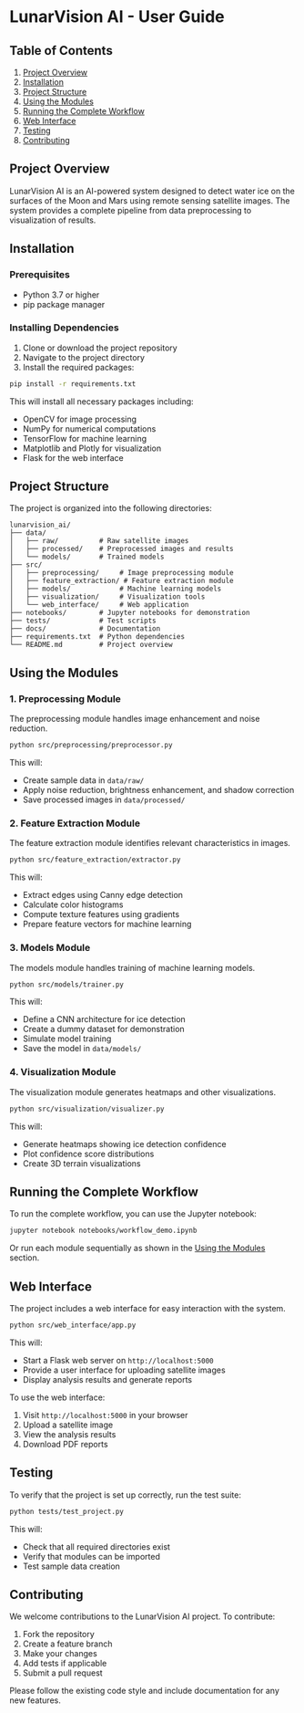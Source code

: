 # LunarVision AI - User Guide

## Table of Contents
1. [Project Overview](#project-overview)
2. [Installation](#installation)
3. [Project Structure](#project-structure)
4. [Using the Modules](#using-the-modules)
5. [Running the Complete Workflow](#running-the-complete-workflow)
6. [Web Interface](#web-interface)
7. [Testing](#testing)
8. [Contributing](#contributing)

## Project Overview

LunarVision AI is an AI-powered system designed to detect water ice on the surfaces of the Moon and Mars using remote sensing satellite images. The system provides a complete pipeline from data preprocessing to visualization of results.

## Installation

### Prerequisites
- Python 3.7 or higher
- pip package manager

### Installing Dependencies

1. Clone or download the project repository
2. Navigate to the project directory
3. Install the required packages:

```bash
pip install -r requirements.txt
```

This will install all necessary packages including:
- OpenCV for image processing
- NumPy for numerical computations
- TensorFlow for machine learning
- Matplotlib and Plotly for visualization
- Flask for the web interface

## Project Structure

The project is organized into the following directories:

```
lunarvision_ai/
├── data/
│   ├── raw/          # Raw satellite images
│   ├── processed/    # Preprocessed images and results
│   └── models/       # Trained models
├── src/
│   ├── preprocessing/     # Image preprocessing module
│   ├── feature_extraction/ # Feature extraction module
│   ├── models/            # Machine learning models
│   ├── visualization/     # Visualization tools
│   └── web_interface/     # Web application
├── notebooks/        # Jupyter notebooks for demonstration
├── tests/            # Test scripts
├── docs/             # Documentation
├── requirements.txt  # Python dependencies
└── README.md         # Project overview
```

## Using the Modules

### 1. Preprocessing Module

The preprocessing module handles image enhancement and noise reduction.

```bash
python src/preprocessing/preprocessor.py
```

This will:
- Create sample data in `data/raw/`
- Apply noise reduction, brightness enhancement, and shadow correction
- Save processed images in `data/processed/`

### 2. Feature Extraction Module

The feature extraction module identifies relevant characteristics in images.

```bash
python src/feature_extraction/extractor.py
```

This will:
- Extract edges using Canny edge detection
- Calculate color histograms
- Compute texture features using gradients
- Prepare feature vectors for machine learning

### 3. Models Module

The models module handles training of machine learning models.

```bash
python src/models/trainer.py
```

This will:
- Define a CNN architecture for ice detection
- Create a dummy dataset for demonstration
- Simulate model training
- Save the model in `data/models/`

### 4. Visualization Module

The visualization module generates heatmaps and other visualizations.

```bash
python src/visualization/visualizer.py
```

This will:
- Generate heatmaps showing ice detection confidence
- Plot confidence score distributions
- Create 3D terrain visualizations

## Running the Complete Workflow

To run the complete workflow, you can use the Jupyter notebook:

```bash
jupyter notebook notebooks/workflow_demo.ipynb
```

Or run each module sequentially as shown in the [Using the Modules](#using-the-modules) section.

## Web Interface

The project includes a web interface for easy interaction with the system.

```bash
python src/web_interface/app.py
```

This will:
- Start a Flask web server on `http://localhost:5000`
- Provide a user interface for uploading satellite images
- Display analysis results and generate reports

To use the web interface:
1. Visit `http://localhost:5000` in your browser
2. Upload a satellite image
3. View the analysis results
4. Download PDF reports

## Testing

To verify that the project is set up correctly, run the test suite:

```bash
python tests/test_project.py
```

This will:
- Check that all required directories exist
- Verify that modules can be imported
- Test sample data creation

## Contributing

We welcome contributions to the LunarVision AI project. To contribute:

1. Fork the repository
2. Create a feature branch
3. Make your changes
4. Add tests if applicable
5. Submit a pull request

Please follow the existing code style and include documentation for any new features.